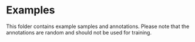 # Examples
This folder contains example samples and annotations. Please note that the annotations are random and should not be used for training.